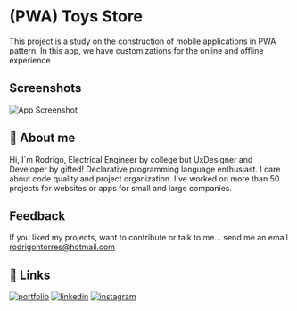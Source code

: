 
# (PWA) Toys Store

This project is a study on the construction of mobile applications in PWA pattern. In this app, we have customizations for the online and offline experience


## Screenshots

![App Screenshot](https://imageup.me/oy2)


## 🚀 About me
Hi, I`m Rodrigo, Electrical Engineer by college but UxDesigner and Developer by gifted! Declarative programming language enthusiast. I care about code quality and project organization. I've worked on more than 50 projects for websites or apps for small and large companies.

## Feedback

If you liked my projects, want to contribute or talk to me... send me an email rodrigohtorres@hotmail.com


## 🔗 Links
[![portfolio](https://img.shields.io/badge/my_portfolio-000?style=for-the-badge&logo=ko-fi&logoColor=white)](https://marketinghome.com.br/)
[![linkedin](https://img.shields.io/badge/linkedin-0A66C2?style=for-the-badge&logo=linkedin&logoColor=white)](https://www.linkedin.com/in/rhtc/)
[![instagram](https://img.shields.io/badge/instagram-EC0070?style=for-the-badge&logo=instagram&logoColor=white)](https://www.instagram.com/rhtc001/)
